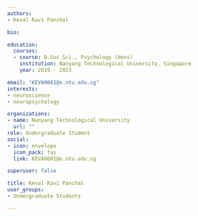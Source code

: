 ```yaml
---
authors:
- Keval Ravi Panchal

bio: 

education:
  courses:
  - course: B.Soc.Sci., Psychology (Hons)
    institution: Nanyang Technological University, Singapore
    year: 2019 - 2023

email: "KEVA0001@e.ntu.edu.sg"
interests:
- neuroscience
- neuropsychology

organizations:
- name: Nanyang Technological University
  url: ""
role: Undergraduate Student
social:
- icon: envelope
  icon_pack: fas
  link: KEVA0001@e.ntu.edu.sg

superuser: false

title: Keval Ravi Panchal
user_groups:
- Undergraduate Students

---
```

